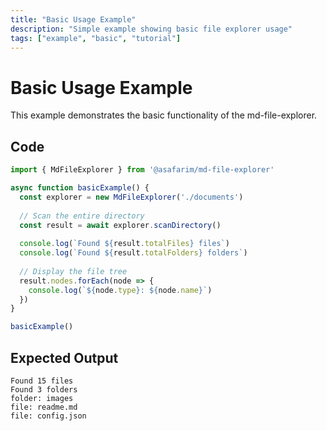 ```yaml
---
title: "Basic Usage Example"
description: "Simple example showing basic file explorer usage"
tags: ["example", "basic", "tutorial"]
---
```


# Basic Usage Example

This example demonstrates the basic functionality of the md-file-explorer.

## Code

```typescript
import { MdFileExplorer } from '@asafarim/md-file-explorer'

async function basicExample() {
  const explorer = new MdFileExplorer('./documents')
  
  // Scan the entire directory
  const result = await explorer.scanDirectory()
  
  console.log(`Found ${result.totalFiles} files`)
  console.log(`Found ${result.totalFolders} folders`)
  
  // Display the file tree
  result.nodes.forEach(node => {
    console.log(`${node.type}: ${node.name}`)
  })
}

basicExample()
```

## Expected Output

```
Found 15 files
Found 3 folders
folder: images
file: readme.md
file: config.json
```
